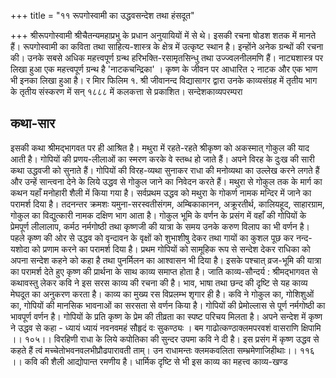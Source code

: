 +++
title = "११ रूपगोस्वामी का उद्धवसन्देश तथा हंसदूत"

+++
श्रीरूपगोस्वामी श्रीचैतन्यमहाप्रभु के प्रधान अनुयायियों में से थे। इसकी रचना षोडश शतक में मानते हैं। रूपगोस्वामी का कविता तथा साहित्य-शास्त्र के क्षेत्र में उत्कृष्ट स्थान है। इन्होंने अनेक ग्रन्थों की रचना की। उनके सबसे अधिक महत्त्वपूर्ण ग्रन्थ हरिभक्ति-रसामृतसिन्धु तथा उज्ज्वलनीलमणि हैं। नाट्यशास्त्र पर लिखा हुआ एक महत्त्वपूर्ण ग्रन्थ है 'नाटकचन्द्रिका' । कृष्ण के जीवन पर आधारित २ नाटक और एक भाण भी इनका लिखा हुआ है। र मिार फिलिम
१. श्री जीवानन्द विद्यासागर द्वारा उनके काव्यसंग्रह में तृतीय भाग के तृतीय संस्करण में सन् १८८८
में कलकत्ता से प्रकाशित।
सन्देशकाव्यपरम्परा
## कथा-सार
इसकी कथा श्रीमद्भागवत पर ही आश्रित है। मथुरा में रहते-रहते श्रीकृष्ण को अकस्मात् गोकुल की याद आती है। गोपियों की प्रणय-लीलाओं का स्मरण करके वे स्तब्ध हो जाते हैं। अपने विरह के दुःख की सारी कथा उद्धवजी को सुनाते हैं। गोपियों की विरह-व्यथा सुनाकर राधा की मनोव्यथा का उल्लेख करने लगते हैं और उन्हें सान्त्वना देने के लिये उद्धव से गोकुल जाने का निवेदन करते हैं। मथुरा से गोकुल तक के मार्ग का कथन यहाँ मनोहारी शैली में किया गया है।
सर्वप्रथम उद्धव को मथुरा के गोकर्ण नामक मन्दिर में जाने का परामर्श दिया है। तदनन्तर क्रमशः यमुना-सरस्वतीसंगम, अम्बिकाकानन, अक्रूरतीर्थ, कालियहूद, साहारग्राम, गोकुल का विद्युत्कारी नामक दक्षिण भाग आता है। गोकुल भूमि के वर्णन के प्रसंग में वहाँ की गोपियों के प्रेमपूर्ण लीलालाप, कर्मठ नर्मगोष्ठी तथा कृष्णजी की यात्रा के समय उनके करुण विलाप का भी वर्णन है। पहले कृष्ण की ओर से उद्धव को वृन्दावन के वृक्षों को शुभाशीषु देकर तथा गायों का कुशल पूछ कर नन्द-यशोदा को प्रणाम करने का परामर्श दिया है। प्रथम गोपियों को सामूहिक रूप से सन्देश देकर राधिका को अपना सन्देश कहने को कहा है तथा पुनर्मिलन का आश्वासन भी दिया है। इसके पश्चात् व्रज-भूमि की यात्रा का परामर्श देते हुए कृष्ण की प्रार्थना के साथ काव्य समाप्त होता है। जाति काव्य-सौन्दर्य : श्रीमद्भागवत से कथावस्तु लेकर कवि ने इस सरस काव्य की रचना की है। भाव, भाषा तथा छन्द की दृष्टि से यह काव्य मेघदूत का अनुकरण करता है। काव्य का मुख्य रस विप्रलम्भ शृगार ही है। कवि ने गोकुल का, गोशिशुओं का, गोपियों की मानसिक भावनाओं का सरसता से वर्णन किया है। गोपियों की प्रेमोल्लास से पूर्ण नर्मगोष्ठी का भावपूर्ण वर्णन है। गोपियों के प्रति कृष्ण के प्रेम की तीव्रता का स्पष्ट परिचय मिलता है। अपने सन्देश में कृष्ण ने उद्धव से कहा -
ध्यायं ध्यायं नवनवमहं सौहृदं वः सुकण्ठ्यः । बम
गाढोत्कण्ठाक्लमपरवशं वासराणि क्षिपामि ।। १०५।। विरहिणी राधा के लिये कपोतिका की सुन्दर उपमा कवि ने दी है। इस प्रसंग में कृष्ण उद्धव से कहते हैं
त्वं मच्चेतोभवनवलभीप्रौढपारावती ताम्। उन
राधामन्तः क्लमकवलिता सम्भ्रमेणाजिहीथाः।। ११६ ।। कवि की शैली आद्योपान्त रमणीय है। धार्मिक दृष्टि से भी इस काव्य का महत्त्व
काव्य-खण्ड
